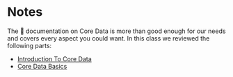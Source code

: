 Notes
=============

The  documentation on Core Data is more than good enough for our needs and covers every aspect you could want. In this class we reviewed the following parts:

- [Introduction To Core Data](https://developer.apple.com/library/mac/documentation/Cocoa/Conceptual/CoreData/Articles/cdTechnologyOverview.html#//apple_ref/doc/uid/TP40009296-SW1)
- [Core Data Basics](https://www.google.ie/webhp?sourceid=chrome-instant&ion=1&espv=2&es_th=1&ie=UTF-8#q=core%20data%20basics&es_th=1)
